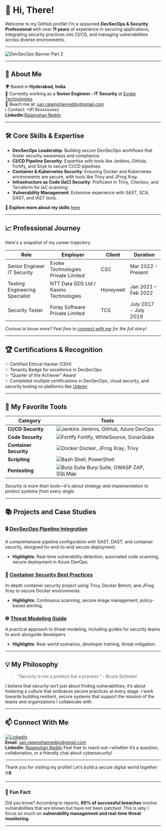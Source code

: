 # 👋 Hi, **There**!

Welcome to my GitHub profile! I’m a seasoned **DevSecOps & Security Professional** with over **11 years** of experience in securing applications, integrating security practices into CI/CD, and managing vulnerabilities across diverse environments.

---

![DevSecOps Banner Part 2](https://via.placeholder.com/1000x200/4CAF50/FFFFFF.png?text=DevSecOps+%7C+Application+Security+%7C+Vulnerability+Management)

---

## 🚀 **About Me**

🌍 Based in **Hyderabad, India**  
💼 Currently working as a **Senior Engineer - IT Security** at [Evoke Technologies](https://www.evoketechnologies.com)  
📧 Reach me at: [san.rajamohanreddy@gmail.com](mailto:san.rajamohanreddy@gmail.com)  
📞 Contact: +91 9xxxxxxxxx<br>
**LinkedIn**:[Rajamohan Reddy](https://www.linkedin.com/in/rmr9/)

---

## 🛠️ **Core Skills & Expertise**

- **DevSecOps Leadership**: Building secure DevSecOps workflows that foster security awareness and compliance.
- **CI/CD Pipeline Security**: Expertise with tools like Jenkins, GitHub, Fortify, and Snyk to secure CI/CD pipelines.
- **Container & Kubernetes Security**: Ensuring Docker and Kubernetes environments are secure, with tools like Trivy and JFrog Xray.
- **Infrastructure as Code (IaC) Security**: Proficient in Trivy, Checkov, and Terraform for IaC scanning.
- **Vulnerability Management**: Extensive experience with SAST, SCA, DAST, and IAST tools.
  
🔗 **Explore more about my skills** [here](#core-competencies)

---

## 📈 **Professional Journey**

Here's a snapshot of my career trajectory:

| **Role**                  | **Employer**                         | **Client**       | **Duration**               |
|---------------------------|--------------------------------------|------------------|----------------------------|
| Senior Engineer IT Security | Evoke Technologies Private Limited | CSC              | Mar 2022 - Present          |
| Testing Engineering Specialist | NTT Data GDS Ltd / Kasmo Technologies | Honeywell | Jan 2021 – Feb 2022        |
| Security Tester           | Foray Software Private Limited       | TCS              | July 2017 - July 2019       |

*Curious to know more? Feel free to [connect with me](mailto:san.rajamohanreddy@gmail.com) for the full story!*

---

## 🏆 **Certifications & Recognition**

✨ Certified Ethical Hacker (CEH)  
✨ Tenacity Badge for excellence in DevSecOps  
✨ “Quarter of the Achiever” Award  
✨ Completed multiple certifications in DevSecOps, cloud security, and security testing on platforms like [Udemy](https://www.udemy.com)  

---

## 🧰 **My Favorite Tools**

| **Category**           | **Tools**                                                                                                                                                    |
|------------------------|--------------------------------------------------------------------------------------------------------------------------------------------------------------|
| **CI/CD Security**     | ![Jenkins](https://img.icons8.com/color/48/000000/jenkins.png) Jenkins, GitHub, Azure DevOps                                                                 |
| **Code Security**      | ![Fortify](https://img.icons8.com/color/48/000000/fortify.png) Fortify, WhiteSource, SonarQube                                                               |
| **Container Security** | ![Docker](https://img.icons8.com/color/48/000000/docker.png) Docker, JFrog Xray, Trivy                                                                       |
| **Scripting**          | ![Bash](https://img.icons8.com/color/48/000000/console.png) Shell, PowerShell                                                                               |
| **Pentesting**         | ![Burp Suite](https://img.icons8.com/color/48/000000/burp-suite.png) Burp Suite, OWASP ZAP, SQLMap                                                          |

*Security is more than tools—it's about strategy and implementation to protect systems from every angle.*

---

## 📚 **Projects and Case Studies**

### 🔒 [DevSecOps Pipeline Integration](https://github.com/your-username/DevSecOps-Pipeline-Integration)
A comprehensive pipeline configuration with SAST, DAST, and container security, designed for end-to-end secure deployment.  
- **Highlights**: Real-time vulnerability detection, automated code scanning, secure deployment in Azure DevOps.

### 🐳 [Container Security Best Practices](https://github.com/your-username/Container-Security)
In-depth container security project using Trivy, Docker Bench, and JFrog Xray to secure Docker environments.  
- **Highlights**: Continuous scanning, secure image management, policy-based alerting.

### 🌐 [Threat Modeling Guide](https://github.com/your-username/Threat-Modeling-Guide)
A practical approach to threat modeling, including guides for security teams to work alongside developers.  
- **Highlights**: Real-world scenarios, developer training, threat mitigation.

---

## 💡 **My Philosophy**

> “Security is not a product but a process.” – Bruce Schneier

I believe that security isn’t just about finding vulnerabilities; it’s about fostering a culture that embraces secure practices at every stage. I work towards building resilient, secure systems that support the mission of the teams and organizations I collaborate with.

---

## 📫 **Connect With Me**

[![LinkedIn](https://img.icons8.com/color/48/000000/linkedin.png)](https://www.linkedin.com/in/rajamohanreddy)  
**Email**: [san.rajamohanreddy@gmail.com](mailto:san.rajamohanreddy@gmail.com)  
**LinkedIn**: [Rajamohan Reddy](https://www.linkedin.com/in/rmr9/)
Feel free to reach out—whether it’s a question, collaboration, or a friendly chat about cybersecurity!

---

Thank you for visiting my profile! Let’s build a secure digital world together 🌐🔒

---

### 🎯 Fun Fact

Did you know? According to reports, **60% of successful breaches** involve vulnerabilities that are known but have not been patched. This is why I focus so much on **vulnerability management and real-time threat monitoring**.

---

